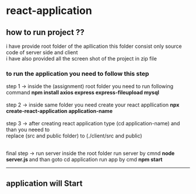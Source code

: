 # react-application

## how to run project ??

i have provide root folder of the  apllication this folder consist only source code of server side and client <br/>
i have also provided all the screen shot of the project in zip file


### to run the application you need to follow this step


step 1 ->  inside the (assignment) root folder you need to run following command  <b> npm install axios express express-fileupload mysql  </b> <br/><br/>
step 2 ->  inside same folder you need create your react appllication  <b> npx create-react-application  application-name  </b> <br/><br/>
step 3 -> after creating react application type (cd application-name) and than you neeed to <br/> replace (src and public folder) to (./client/src and public)  <br/><br/>

final step -> run server  inside the root folder run server by cmnd  <b>node server.js </b>
            and than goto cd application  run app by cmd   <b> npm start  </b>
            
<hr></hr>
            
            
##  application will Start
